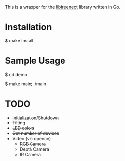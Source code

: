 This is a wrapper for the [libfreenect](https://github.com/OpenKinect/libfreenect) library written in Go.

Installation
============
$ make install

Sample Usage
============
$ cd demo

$ make main; ./main

TODO
====
* ~~Initialization/Shutdown~~
* ~~Tilting~~
* ~~LED colors~~
* ~~Get number of devices~~
* Video (via opencv)
    * ~~RGB Camera~~
	* Depth Camera
	* IR Camera